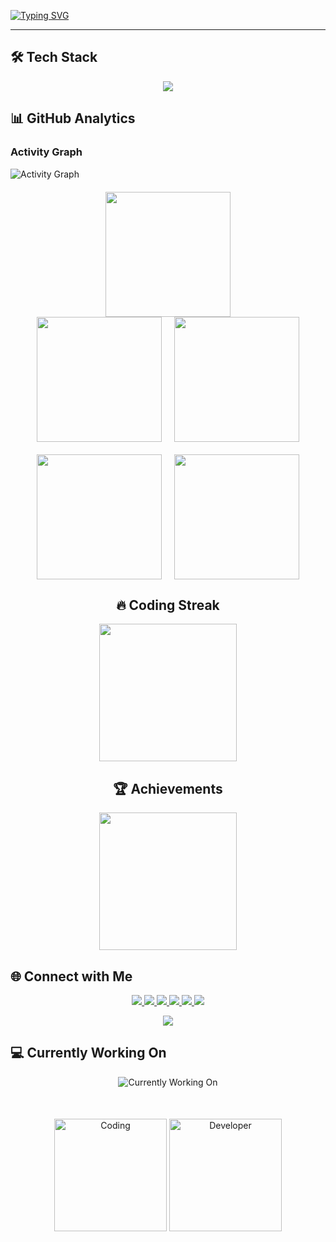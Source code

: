 [![Typing SVG](https://readme-typing-svg.demolab.com?font=Fira+Code&pause=1000&color=00F728&width=435&lines=HELLO+WORLD+;ITS+ME+N.A.I;GAME+AND+SOFTWARE+DEVELOPER)](https://git.io/typing-svg)

---

## 🛠 Tech Stack

<p align="center">
  <!-- Tambahkan ikon Java di awal -->
  <img src="https://skillicons.dev/icons?i=html,css,js,bootstrap,php,laravel,mysql,java,py,git,github,gitlab,linux,vscode,figma,godot&perline=8" />
</p>

## 📊 GitHub Analytics

### Activity Graph
![Activity Graph](https://github-readme-activity-graph.vercel.app/graph?username=NaufalAvrilzalIrawan&theme=react-dark&hide_border=true&area=true&custom_title=Contribution%20Timeline&color=00F728&line=00F728&point=FFFFFF)

<div align="center">
  <div style="display: flex; gap: 20px; justify-content: center; margin-top: 20px">
    <img src="https://github-readme-stats.vercel.app/api/top-langs/?username=NaufalAvrilzalIrawan&theme=github_dark&border_color=30363d&include_all_commits=true&count_private=true&layout=compact" height="200" />
  </div>
  
  <div style="display: flex; gap: 20px; justify-content: center">
    <img src="https://github-profile-summary-cards.vercel.app/api/cards/repos-per-language?username=NaufalAvrilzalIrawan&theme=github_dark" height="200" />
    <img src="https://github-profile-summary-cards.vercel.app/api/cards/most-commit-language?username=NaufalAvrilzalIrawan&theme=github_dark" height="200" />
  </div>
  
  <div style="display: flex; gap: 20px; justify-content: center; margin-top: 20px">
    <img src="https://github-profile-summary-cards.vercel.app/api/cards/stats?username=NaufalAvrilzalIrawan&theme=github_dark" height="200" />
    <img src="https://github-profile-summary-cards.vercel.app/api/cards/productive-time?username=NaufalAvrilzalIrawan&theme=github_dark&utcOffset=8" height="200" />
  </div>
</div>

<div align="center">
  <h2>🔥 Coding Streak</h2>
  <img src="https://github-readme-streak-stats.herokuapp.com?user=NaufalAvrilzalIrawan&theme=neon-dark&hide_border=true&date_format=M%20j%5B%2C%20Y%5D&background=000000&stroke=00F728&ring=00F728&fire=00F728&currStreakLabel=00F728&sideNums=00F728&sideLabels=00F728" height="220" />
  
  <h2>🏆 Achievements</h2>
  <img src="https://github-profile-trophy.vercel.app/?username=NaufalAvrilzalIrawan&theme=onedark&no-frame=false&margin-w=15&row=2&column=5" height="220" />
</div>

## 🌐 Connect with Me

<p align="center">
  <a href="https://www.linkedin.com/in/naufal-avrilzal-irawan-9019aa291/">
    <img src="https://img.shields.io/badge/LinkedIn-0077B5?style=for-the-badge&logo=linkedin&logoColor=white" />
  </a>
  <a href="https://gitlab.com/N.A.I">
    <img src="https://img.shields.io/badge/GitLab-FC6D26?style=for-the-badge&logo=gitlab&logoColor=white" />
  </a>
  <a href="mailto:naufalavir@gmail.com">
    <img src="https://img.shields.io/badge/Gmail-D14836?style=for-the-badge&logo=gmail&logoColor=white" />
  </a>
  <a href="https://api.whatsapp.com/send?phone=6281295295659">
    <img src="https://img.shields.io/badge/WhatsApp-25D366?style=for-the-badge&logo=whatsapp&logoColor=white" />
  </a>
  <a href="https://instagram.com/naufalavrilzalirawan">
    <img src="https://img.shields.io/badge/Instagram-E4405F?style=for-the-badge&logo=instagram&logoColor=white" />
  </a>
  <a href="https://www.youtube.com/@naufalavrilzalirawan6055">
    <img src="https://img.shields.io/badge/YouTube-FF0000?style=for-the-badge&logo=youtube&logoColor=white" />
  </a>
</p>

<div align="center">
  <img src="https://komarev.com/ghpvc/?username=NaufalAvrilzalIrawan&style=for-the-badge&color=00F728" />
</div>

## 💻 Currently Working On

<div align="center">
  <img src="https://readme-typing-svg.demolab.com?font=Fira+Code&pause=1000&color=00F728&width=435&lines=Exploring+new+technologies;Learning+Game+Development;Improving+Programming+Skills" alt="Currently Working On" />
</div>

<div style="margin-top:50px" align="center">
  <img alt="Coding" height="180" src="https://media.giphy.com/media/v1.Y2lkPTc5MGI3NjExb2V4ZXdia2hjYzRhdGF6ZG83c2NxcWg4YWQ0MXhlZjF6OXp0amEyZSZlcD12MV9pbnRlcm5hbF9naWZfYnlfaWQmY3Q9Zw/ToMjGpC87kZY6cihIju/giphy.gif" />
  <img alt="Developer" height="180" src="https://media.giphy.com/media/v1.Y2lkPTc5MGI3NjExNTJraXR3dGl5b250dzJmamFxcHhpbDlhZ2VvcGo4aGJtazRvb3ZncCZlcD12MV9pbnRlcm5hbF9naWZfYnlfaWQmY3Q9Zw/SWoSkN6DxTszqIKEqv/giphy.gif" />
</div>

